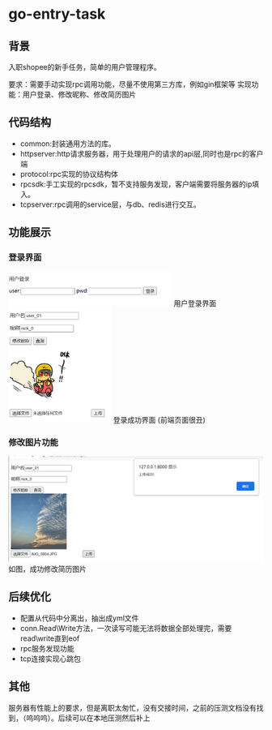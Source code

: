 # go-entry-task

## 背景
入职shopee的新手任务，简单的用户管理程序。

要求：需要手动实现rpc调用功能，尽量不使用第三方库，例如gin框架等
实现功能：用户登录、修改昵称、修改简历图片


## 代码结构
- common:封装通用方法的库。
- httpserver:http请求服务器，用于处理用户的请求的api层,同时也是rpc的客户端
- protocol:rpc实现的协议结构体
- rpcsdk:手工实现的rpcsdk，暂不支持服务发现，客户端需要将服务器的ip填入。
- tcpserver:rpc调用的service层，与db、redis进行交互。


## 功能展示

### 登录界面
<img src="./httpserver/picfile/用户登录界面.png" style="zoom:50%;" />
用户登录界面
<img src="./httpserver/picfile/登录成功界面.png" style="zoom:50%;" />
登录成功界面
(前端页面很丑)

### 修改图片功能
<img src="./httpserver/picfile/上传图片成功.png" style="zoom:50%;" />
如图，成功修改简历图片


## 后续优化

- 配置从代码中分离出，抽出成yml文件
- conn.Read\Write方法，一次读写可能无法将数据全部处理完，需要read\write直到eof
- rpc服务发现功能
- tcp连接实现心跳包

## 其他

服务器有性能上的要求，但是离职太匆忙，没有交接时间，之前的压测文档没有找到，（呜呜呜）。后续可以在本地压测然后补上

